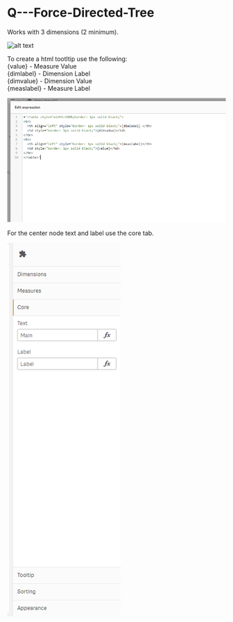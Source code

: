 # Q---Force-Directed-Tree

Works with 3 dimensions (2 minimum).

![alt text](https://github.com/Bgirish0/Q---Force-Directed-Tree/raw/master/Main.gif?raw=true)

To create a html tootltip use the following:<br />
{value} - Measure Value<br />
{dimlabel} - Dimension Label<br />
{dimvalue} - Dimension Value<br />
{measlabel} - Measure Label<br />

![alt text](https://github.com/Bgirish0/Q---Force-Directed-Tree/raw/master/Tooltip.PNG?raw=true)

For the center node text and label use the core tab.

![alt text](https://github.com/Bgirish0/Q---Force-Directed-Tree/raw/master/Core.PNG?raw=true)

